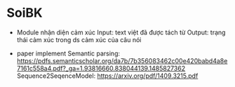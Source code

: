 # SoiBK
- Module nhận diện cảm xúc 
	Input: text việt đã được tách từ 
	Output: trạng thái cảm xúc trong ds cảm xúc của câu nói 

- paper implement 
	Semantic parsing: https://pdfs.semanticscholar.org/da7b/7b356083462c00e420babd4a8e7161c558a4.pdf?_ga=1.93816660.838044139.1485827362
	Sequence2SeqenceModel:	https://arxiv.org/pdf/1409.3215.pdf
